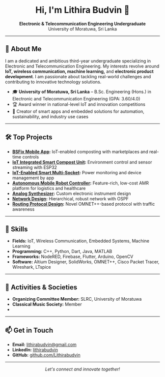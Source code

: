 <h1 align="center">Hi, I'm Lithira Budvin 👋</h1>
<p align="center">
  <b>Electronic & Telecommunication Engineering Undergraduate</b><br>
  University of Moratuwa, Sri Lanka
</p>

---

## 🚀 About Me

I am a dedicated and ambitious third-year undergraduate specializing in Electronic and Telecommunication Engineering. My interests revolve around **IoT, wireless communication, machine learning,** and **electronic product development**. I am passionate about tackling real-world challenges and contributing to innovative technology solutions.

- 🎓 **University of Moratuwa, Sri Lanka** – B.Sc. Engineering (Hons.) in Electronic and Telecommunication Engineering (GPA: 3.60/4.0)
- 🏆 Award winner in national-level IoT and innovation competitions
- 📲 Creator of smart apps and embedded solutions for automation, sustainability, and industry use cases

---


## 🛠️ Top Projects

- **[BSFix Mobile App](https://github.com/Lithirabudvin/zypher-mobileApp):** IoT-enabled composting with marketplaces and real-time controls
- **[IoT Integrated Smart Compost Unit](https://github.com/Lithirabudvin/Zypher-Hardware):** Environment control and sensor streaming with ESP32
- **[IoT-Enabled Smart Multi-Socket](https://github.com/Lithirabudvin/EN1190-EngineeringDesignProject):** Power monitoring and device management by app
- **[Autonomous Mobile Robot Controller](https://github.com/AMR-Platform):** Feature-rich, low-cost AMR platform for logistics and healthcare
- **[Analog Synthesizer](https://github.com/Lithirabudvin/Analog-Synthesizer):** Custom electronic instrument design
- **[Network Design](https://github.com/Lithirabudvin/Network-Design):** Hierarchical, robust network with OSPF
- **[Routing Protocol Design](https://github.com/Lithirabudvin/Routing-Protocol-Design):** Novel OMNET++-based protocol with traffic awareness

---

## 💼 Skills

- **Fields:** IoT, Wireless Communication, Embedded Systems, Machine Learning
- **Programming:** C++, Python, Dart, Java, MATLAB
- **Frameworks:** NodeRED, Firebase, Flutter, Arduino, OpenCV
- **Software:** Altium Designer, SolidWorks, OMNET++, Cisco Packet Tracer, Wireshark, LTspice

---

## 🎵 Activities & Societies

- **Organizing Committee Member:** SLRC, University of Moratuwa
- **Classical Music Society:** Member
- 
---

## 📫 Get in Touch

- **Email:** lithirabudvin@gmail.com
- **LinkedIn:** [lithirabudvin](https://www.linkedin.com/in/lithira-budvin-1a78782ab)
- **GitHub:** [github.com/Lithirabudvin](https://github.com/Lithirabudvin)

---

<p align="center">
  <i>Let's connect and innovate together!</i>
</p>
